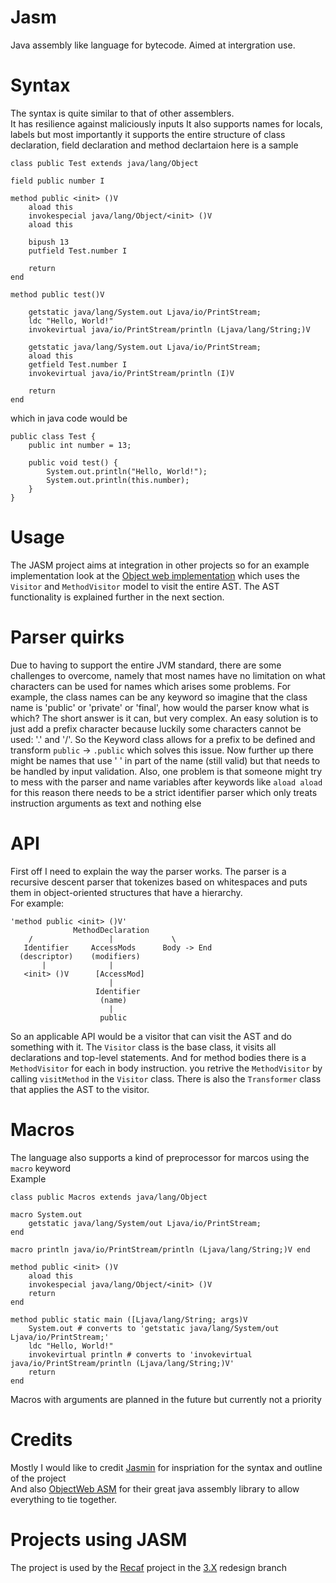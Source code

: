 # Jasm
Java assembly like language for bytecode. Aimed at intergration use.

# Syntax

The syntax is quite similar to that of other assemblers.   
It has resilience against maliciously inputs
It also supports names for locals, labels
but most importantly it supports the entire structure of class declaration, field declaration and method declartaion
here is a sample
```jasmin
class public Test extends java/lang/Object

field public number I

method public <init> ()V
    aload this
    invokespecial java/lang/Object/<init> ()V
    aload this
    
    bipush 13
    putfield Test.number I
    
    return
end

method public test()V

    getstatic java/lang/System.out Ljava/io/PrintStream;
    ldc "Hello, World!"
    invokevirtual java/io/PrintStream/println (Ljava/lang/String;)V

    getstatic java/lang/System.out Ljava/io/PrintStream;
    aload this
    getfield Test.number I
    invokevirtual java/io/PrintStream/println (I)V
    
    return
end
```
which in java code would be
```
public class Test {
    public int number = 13;

    public void test() {
        System.out.println("Hello, World!");
        System.out.println(this.number);
    }
}
```

# Usage
The JASM project aims at integration in other projects so for an example implementation look at the [Object web implementation](https://github.com/Nowilltolife/Jasm/blob/master/src/main/java/me/darknet/assembler/compiler/impl/ASMBaseVisitor.java) which uses the `Visitor` and `MethodVisitor` model to visit the entire AST. The AST functionality is explained further in the next section.

# Parser quirks
Due to having to support the entire JVM standard, there are some challenges to overcome, namely that most names have no limitation on what characters can be used for names which arises some problems. For example, the class names can be any keyword so imagine that the class name is 'public' or 'private' or 'final', how would the parser know what is which? The short answer is it can, but very complex. An easy solution is to just add a prefix character because luckily some characters cannot be used: '.' and '/'. So the Keyword class allows for a prefix to be defined and transform `public` -> `.public` which solves this issue. Now further up there might be names that use ' ' in part of the name (still valid) but that needs to be handled by input validation. Also, one problem is that someone might try to mess with the parser and name variables after keywords like `aload aload` for this reason there needs to be a strict identifier parser which only treats instruction arguments as text and nothing else

# API
First off I need to explain the way the parser works. The parser is a recursive descent parser
that tokenizes based on whitespaces and puts them in object-oriented structures that have a
hierarchy.     
For example:
```
'method public <init> ()V'
              MethodDeclaration
    /                 |             \
   Identifier     AccessMods      Body -> End
  (descriptor)    (modifiers)
       |              |
   <init> ()V      [AccessMod]
                      |
                   Identifier
                    (name)
                      |
                    public
```
So an applicable API would be a visitor that can visit the AST and do something with it.
The `Visitor` class is the base class, it visits all declarations and top-level statements.
And for method bodies there is a `MethodVisitor` for each in body instruction.
you retrive the `MethodVisitor` by calling `visitMethod` in the `Visitor` class.
There is also the `Transformer` class that applies the AST to the visitor.
# Macros
The language also supports a kind of preprocessor for marcos using the `macro` keyword      
Example

```jasmin
class public Macros extends java/lang/Object

macro System.out
    getstatic java/lang/System/out Ljava/io/PrintStream;
end

macro println java/io/PrintStream/println (Ljava/lang/String;)V end

method public <init> ()V
    aload this
    invokespecial java/lang/Object/<init> ()V
    return
end

method public static main ([Ljava/lang/String; args)V
    System.out # converts to 'getstatic java/lang/System/out Ljava/io/PrintStream;'
    ldc "Hello, World!"
    invokevirtual println # converts to 'invokevirtual java/io/PrintStream/println (Ljava/lang/String;)V'
    return
end
```

Macros with arguments are planned in the future but currently not a priority 

# Credits

Mostly I would like to credit [Jasmin](https://github.com/davidar/jasmin) for inspriation for the syntax and outline of the project      
And also [ObjectWeb ASM](https://asm.ow2.io/) for their great java assembly library to allow everything to tie together.

# Projects using JASM
The project is used by the [Recaf](https://github.com/Col-E/Recaf) project in the [3.X](https://github.com/Col-E/Recaf/tree/dev3) redesign branch
